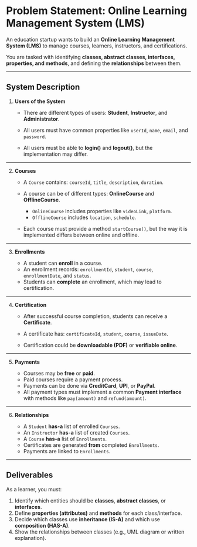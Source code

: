 # Problem Statement: **Online Learning Management System (LMS)**

An education startup wants to build an **Online Learning Management System (LMS)** to manage courses, learners, instructors, and certifications.

You are tasked with identifying **classes, abstract classes, interfaces, properties, and methods**, and defining the **relationships** between them.

---

## System Description

1. **Users of the System**

   * There are different types of users: **Student**, **Instructor**, and **Administrator**.

   * All users must have common properties like `userId`, `name`, `email`, and `password`.

   * All users must be able to **login()** and **logout()**, but the implementation may differ.
---

2. **Courses**

   * A `Course` contains: `courseId`, `title`, `description`, `duration`.

   * A course can be of different types: **OnlineCourse** and **OfflineCourse**.

     * `OnlineCourse` includes properties like `videoLink`, `platform`.
     * `OfflineCourse` includes `location`, `schedule`.

   * Each course must provide a method `startCourse()`, but the way it is implemented differs between online and offline.
---

3. **Enrollments**

   * A student can **enroll** in a course.
   * An enrollment records: `enrollmentId`, `student`, `course`, `enrollmentDate`, and `status`.
   * Students can **complete** an enrollment, which may lead to certification.

---

4. **Certification**

   * After successful course completion, students can receive a **Certificate**.

   * A certificate has: `certificateId`, `student`, `course`, `issueDate`.

   * Certification could be **downloadable (PDF)** or **verifiable online**.
---

5. **Payments**

   * Courses may be **free** or **paid**.
   * Paid courses require a payment process.
   * Payments can be done via **CreditCard**, **UPI**, or **PayPal**.
   * All payment types must implement a common **Payment interface** with methods like `pay(amount)` and `refund(amount)`.

---

6. **Relationships**

   * A `Student` **has-a** list of enrolled `Courses`.
   * An `Instructor` **has-a** list of created `Courses`.
   * A `Course` **has-a** list of `Enrollments`.
   * Certificates are generated **from** completed `Enrollments`.
   * Payments are linked to `Enrollments`.

---

## Deliverables

As a learner, you must:

1. Identify which entities should be **classes**, **abstract classes**, or **interfaces**.
2. Define **properties (attributes)** and **methods** for each class/interface.
3. Decide which classes use **inheritance (IS-A)** and which use **composition (HAS-A)**.
4. Show the relationships between classes (e.g., UML diagram or written explanation).